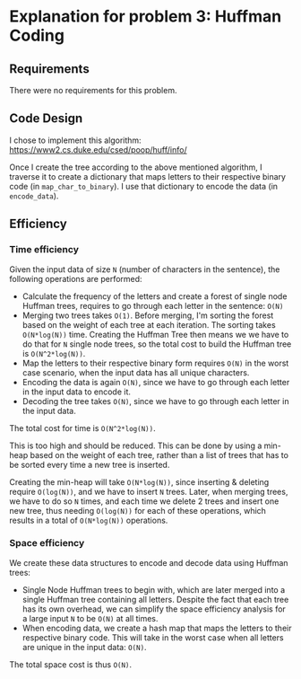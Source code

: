  # Explanation for problem 3: Huffman Coding
 
 ## Requirements
 There were no requirements for this problem.
 
 ## Code Design
 I chose to implement this algorithm: https://www2.cs.duke.edu/csed/poop/huff/info/
 
 Once I create the tree according to the above mentioned algorithm, I traverse it to create a dictionary that maps letters to their respective binary code (in `map_char_to_binary`). I use that dictionary to encode the data (in `encode_data`).
 
 
 ## Efficiency
 
 ### Time efficiency
 Given the input data of size `N` (number of characters in the sentence), the following operations are performed:
 * Calculate the frequency of the letters and create a forest of single node Huffman trees, requires to go through each letter in the sentence: `O(N)`
 * Merging two trees takes `O(1)`. Before merging, I'm sorting the forest based on the weight of each tree at each iteration. The sorting takes `O(N*log(N))` time. Creating the Huffman Tree then means we we have to do that for `N` single node trees, so the total cost to build the Huffman tree is `O(N^2*log(N))`.
 * Map the letters to their respective binary form requires `O(N)` in the worst case scenario, when the input data has all unique characters.
 * Encoding the data is again `O(N)`, since we have to go through each letter in the input data to encode it.
 * Decoding the tree takes `O(N)`, since we have to go through each letter in the input data.
 
 The total cost for time is `O(N^2*log(N))`.
 
 This is too high and should be reduced. This can be done by using a min-heap based on the weight of each tree, rather than a list of trees that has to be sorted every time a new tree is inserted.
 
 Creating the min-heap will take `O(N*log(N))`, since inserting & deleting require `O(log(N))`, and we have to insert `N` trees. Later, when merging trees, we have to do so `N` times, and each time we delete 2 trees and insert one new tree, thus needing `O(log(N))` for each of these operations, which results in a total of `O(N*log(N))` operations.
 
 ### Space efficiency
 We create these data structures to encode and decode data using Huffman trees:
 * Single Node Huffman trees to begin with, which are later merged into a single Huffman tree containing all letters. Despite the fact that each tree has its own overhead, we can simplify the space efficiency analysis for a large input `N` to be `O(N)` at all times.
 * When encoding data, we create a hash map that maps the letters to their respective binary code. This will take in the worst case when all letters are unique in the input data: `O(N)`.
 
 The total space cost is thus `O(N)`.